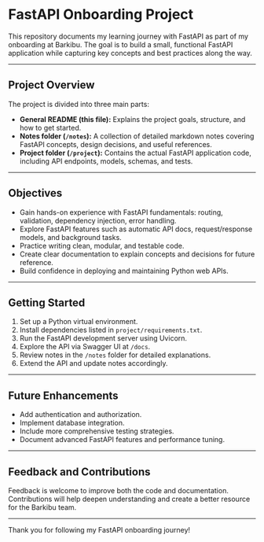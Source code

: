 # FastAPI Onboarding Project

This repository documents my learning journey with FastAPI as part of my onboarding at Barkibu. The goal is to build a small, functional FastAPI application while capturing key concepts and best practices along the way.

---

## Project Overview

The project is divided into three main parts:

- **General README (this file):** Explains the project goals, structure, and how to get started.
- **Notes folder (`/notes`):** A collection of detailed markdown notes covering FastAPI concepts, design decisions, and useful references.
- **Project folder (`/project`):** Contains the actual FastAPI application code, including API endpoints, models, schemas, and tests.

---

## Objectives

- Gain hands-on experience with FastAPI fundamentals: routing, validation, dependency injection, error handling.
- Explore FastAPI features such as automatic API docs, request/response models, and background tasks.
- Practice writing clean, modular, and testable code.
- Create clear documentation to explain concepts and decisions for future reference.
- Build confidence in deploying and maintaining Python web APIs.

---

## Getting Started

1. Set up a Python virtual environment.
2. Install dependencies listed in `project/requirements.txt`.
3. Run the FastAPI development server using Uvicorn.
4. Explore the API via Swagger UI at `/docs`.
5. Review notes in the `/notes` folder for detailed explanations.
6. Extend the API and update notes accordingly.

---

## Future Enhancements

- Add authentication and authorization.
- Implement database integration.
- Include more comprehensive testing strategies.
- Document advanced FastAPI features and performance tuning.

---

## Feedback and Contributions

Feedback is welcome to improve both the code and documentation. Contributions will help deepen understanding and create a better resource for the Barkibu team.

---

Thank you for following my FastAPI onboarding journey!

